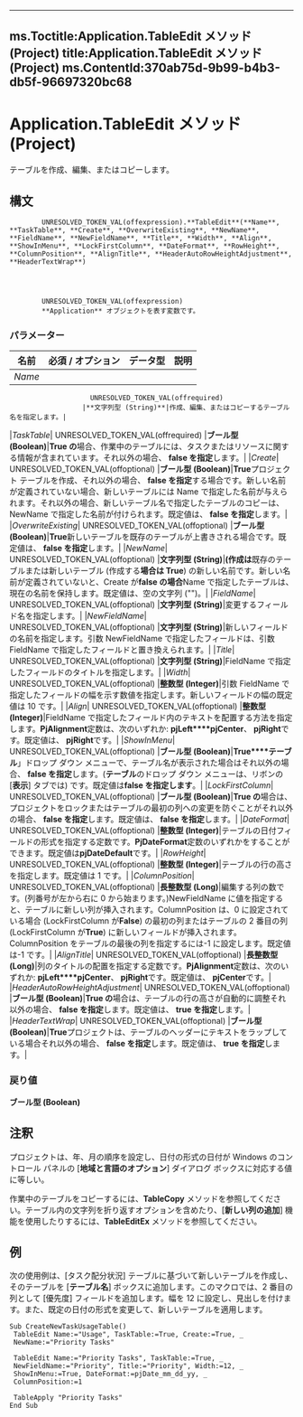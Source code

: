 

---
ms.Toctitle:Application.TableEdit メソッド (Project)
title:Application.TableEdit メソッド (Project)
ms.ContentId:370ab75d-9b99-b4b3-db5f-96697320bc68
---
# Application.TableEdit メソッド (Project)




テーブルを作成、編集、またはコピーします。

## 構文

            UNRESOLVED_TOKEN_VAL(offexpression).**TableEdit**(**Name**, **TaskTable**, **Create**, **OverwriteExisting**, **NewName**, **FieldName**, **NewFieldName**, **Title**, **Width**, **Align**, **ShowInMenu**, **LockFirstColumn**, **DateFormat**, **RowHeight**, **ColumnPosition**, **AlignTitle**, **HeaderAutoRowHeightAdjustment**, **HeaderTextWrap**)




            UNRESOLVED_TOKEN_VAL(offexpression)
            **Application** オブジェクトを表す変数です。

### パラメーター

|**名前**|**必須 / オプション**|**データ型**|**説明**|
|---|---|---|---|
|*Name*|
                        UNRESOLVED_TOKEN_VAL(offrequired)
                      |**文字列型 (String)**|作成、編集、またはコピーするテーブル名を指定します。|
|*TaskTable*|
                        UNRESOLVED_TOKEN_VAL(offrequired)
                      |**ブール型 (Boolean)**|**True の**場合、作業中のテーブルには、タスクまたはリソースに関する情報が含まれています。それ以外の場合、 **false を指定**します。|
|*Create*|
                        UNRESOLVED_TOKEN_VAL(offoptional)
                      |**ブール型 (Boolean)**|**True**プロジェクト テーブルを作成、それ以外の場合、 **false を指定**する場合です。新しい名前が定義されていない場合、新しいテーブルには Name で指定した名前が与えられます。それ以外の場合、新しいテーブル名で指定したテーブルのコピーは、NewName で指定した名前が付けられます。既定値は、 **false を指定**します。|
|*OverwriteExisting*|
                        UNRESOLVED_TOKEN_VAL(offoptional)
                      |**ブール型 (Boolean)**|**True**新しいテーブルを既存のテーブルが上書きされる場合です。既定値は、 **false を指定**します。|
|*NewName*|
                        UNRESOLVED_TOKEN_VAL(offoptional)
                      |**文字列型 (String)**|**(作成は**既存のテーブルまたは新しいテーブル (作成する**場合は True**) の新しい名前です。新しい名前が定義されていないと、Create が**false の場合**Name で指定したテーブルは、現在の名前を保持します。既定値は、空の文字列 ("")。|
|*FieldName*|
                        UNRESOLVED_TOKEN_VAL(offoptional)
                      |**文字列型 (String)**|変更するフィールド名を指定します。|
|*NewFieldName*|
                        UNRESOLVED_TOKEN_VAL(offoptional)
                      |**文字列型 (String)**|新しいフィールドの名前を指定します。引数 NewFieldName で指定したフィールドは、引数 FieldName で指定したフィールドと置き換えられます。|
|*Title*|
                        UNRESOLVED_TOKEN_VAL(offoptional)
                      |**文字列型 (String)**|FieldName で指定したフィールドのタイトルを指定します。|
|*Width*|
                        UNRESOLVED_TOKEN_VAL(offoptional)
                      |**整数型 (Integer)**|引数 FieldName で指定したフィールドの幅を示す数値を指定します。新しいフィールドの幅の既定値は 10 です。|
|*Align*|
                        UNRESOLVED_TOKEN_VAL(offoptional)
                      |**整数型 (Integer)**|FieldName で指定したフィールド内のテキストを配置する方法を指定します。**PjAlignment**定数は、次のいずれか: **pjLeft****pjCenter**、 **pjRight**です。既定値は、 **pjRight**です。|
|*ShowInMenu*|
                        UNRESOLVED_TOKEN_VAL(offoptional)
                      |**ブール型 (Boolean)**|**True****テーブル**」ドロップ ダウン メニューで、テーブル名が表示された場合はそれ以外の場合、 **false を指定**します。(**テーブル**のドロップ ダウン メニューは、リボンの [**表示**] タブでは) です。既定値は**false を指定します**。|
|*LockFirstColumn*|
                        UNRESOLVED_TOKEN_VAL(offoptional)
                      |**ブール型 (Boolean)**|**True の**場合は、プロジェクトをロックまたはテーブルの最初の列への変更を防ぐことがそれ以外の場合、 **false を指定**します。既定値は、 **false を指定**します。|
|*DateFormat*|
                        UNRESOLVED_TOKEN_VAL(offoptional)
                      |**整数型 (Integer)**|テーブルの日付フィールドの形式を指定する定数です。**PjDateFormat**定数のいずれかをすることができます。既定値は**pjDateDefault**です。|
|*RowHeight*|
                        UNRESOLVED_TOKEN_VAL(offoptional)
                      |**整数型 (Integer)**|テーブルの行の高さを指定します。既定値は 1 です。|
|*ColumnPosition*|
                        UNRESOLVED_TOKEN_VAL(offoptional)
                      |**長整数型 (Long)**|編集する列の数です。(列番号が左から右に 0 から始まります。)NewFieldName に値を指定すると、テーブルに新しい列が挿入されます。ColumnPosition は、0 に設定されている場合 (LockFirstColumn が**False**) の最初の列またはテーブルの 2 番目の列 (LockFirstColumn が**True**) に新しいフィールドが挿入されます。ColumnPosition をテーブルの最後の列を指定するには-1 に設定します。既定値は-1 です。|
|*AlignTitle*|
                        UNRESOLVED_TOKEN_VAL(offoptional)
                      |**長整数型 (Long)**|列のタイトルの配置を指定する定数です。**PjAlignment**定数は、次のいずれか: **pjLeft****pjCenter**、 **pjRight**です。既定値は、 **pjCenter**です。|
|*HeaderAutoRowHeightAdjustment*|
                        UNRESOLVED_TOKEN_VAL(offoptional)
                      |**ブール型 (Boolean)**|**True の**場合は、テーブルの行の高さが自動的に調整それ以外の場合、 **false を指定**します。既定値は、 **true を指定**します。|
|*HeaderTextWrap*|
                        UNRESOLVED_TOKEN_VAL(offoptional)
                      |**ブール型 (Boolean)**|**True**プロジェクトは、テーブルのヘッダーにテキストをラップしている場合それ以外の場合、 **false を指定**します。既定値は、 **true を指定**します。|



### 戻り値
**ブール型 (Boolean)**





## 注釈
プロジェクトは、年、月の順序を設定し、日付の形式の日付が Windows のコントロール パネルの [**地域と言語のオプション**] ダイアログ ボックスに対応する値に等しい。



作業中のテーブルをコピーするには、**TableCopy** メソッドを参照してください。テーブル内の文字列を折り返すオプションを含めたり、[**新しい列の追加**] 機能を使用したりするには、**TableEditEx** メソッドを参照してください。



## 例
次の使用例は、[タスク配分状況] テーブルに基づいて新しいテーブルを作成し、そのテーブルを [**テーブル名**] ボックスに追加します。このマクロでは、2 番目の列として [優先度] フィールドを追加します。幅を 12 に設定し、見出しを付けます。また、既定の日付の形式を変更して、新しいテーブルを適用します。

```vba
Sub CreateNewTaskUsageTable() 
 TableEdit Name:="Usage", TaskTable:=True, Create:=True, _ 
 NewName:="Priority Tasks" 
 
 TableEdit Name:="Priority Tasks", TaskTable:=True, _ 
 NewFieldName:="Priority", Title:="Priority", Width:=12, _ 
 ShowInMenu:=True, DateFormat:=pjDate_mm_dd_yy, _ 
 ColumnPosition:=1 
 
 TableApply "Priority Tasks" 
End Sub
```





